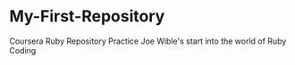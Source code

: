 # My-First-Repository
Coursera Ruby Repository Practice
Joe Wible's start into the world of Ruby Coding
